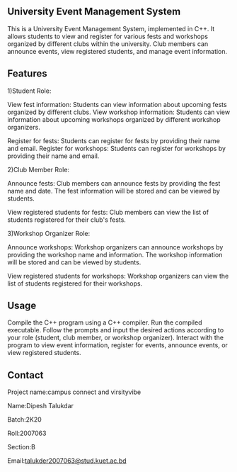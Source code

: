 University Event Management System
----------------------------------
This is a University Event Management System, implemented in C++. It allows students to view and register for various fests and workshops organized by different clubs within the university. Club members can announce events, view registered students, and manage event information.

Features
--------
1)Student Role:

View fest information: Students can view information about upcoming fests organized by different clubs.
View workshop information: Students can view information about upcoming workshops organized by different workshop organizers.

Register for fests: Students can register for fests by providing their name and email.
Register for workshops: Students can register for workshops by providing their name and email.


2)Club Member Role:

Announce fests:
Club members can announce fests by providing the fest name and date. The fest information will be stored and can be viewed by students.

View registered students for fests: 
Club members can view the list of students registered for their club's fests.


3)Workshop Organizer Role:

Announce workshops:
Workshop organizers can announce workshops by providing the workshop name and information. The workshop information will be stored and can be viewed by students.

View registered students for workshops:
Workshop organizers can view the list of students registered for their workshops.


Usage
-------
Compile the C++ program using a C++ compiler.
Run the compiled executable.
Follow the prompts and input the desired actions according to your role (student, club member, or workshop organizer).
Interact with the program to view event information, register for events, announce events, or view registered students.

Contact
-------
Project name:campus connect and virsityvibe

Name:Dipesh Talukdar

Batch:2K20

Roll:2007063

Section:B

Email:talukder2007063@stud.kuet.ac.bd
